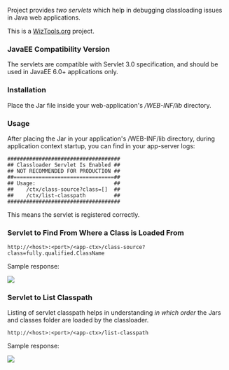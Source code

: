 Project provides *two servlets* which help in debugging classloading issues in Java web applications.

This is a [WizTools.org](http://www.wiztools.org/) project.

### JavaEE Compatibility Version

The servlets are compatible with Servlet 3.0 specification, and should be used in JavaEE 6.0+ applications only.

### Installation

Place the Jar file inside your web-application's _/WEB-INF/lib_ directory.

### Usage

After placing the Jar in your application's /WEB-INF/lib directory, during application context startup, you can find in your app-server logs:

```
####################################
## Classloader Servlet Is Enabled ##
## NOT RECOMMENDED FOR PRODUCTION ##
##================================##
## Usage:                         ##
##    /ctx/class-source?class=[]  ##
##    /ctx/list-classpath         ##
####################################
```

This means the servlet is registered correctly.

### Servlet to Find From Where a Class is Loaded From

`http://<host>:<port>/<app-ctx>/class-source?class=fully.qualified.ClassName`

Sample response:

[![](http://farm9.staticflickr.com/8003/7302201150_003809084f_n.jpg)](http://www.flickr.com/photos/subwiz/7302201150/)

### Servlet to List Classpath

Listing of servlet classpath helps in understanding *in which order* the Jars and classes folder are loaded by the classloader.

`http://<host>:<port>/<app-ctx>/list-classpath`

Sample response:

[![](http://farm8.staticflickr.com/7082/7302202570_65d52b56c7_n.jpg)](http://www.flickr.com/photos/subwiz/7302202570/)
